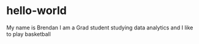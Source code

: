 # hello-world
My name is Brendan I am a Grad student studying data analytics and I like to play basketball
